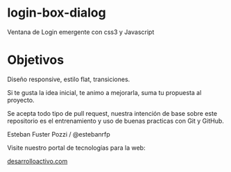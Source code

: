 login-box-dialog
================

Ventana de Login emergente con css3 y Javascript

Objetivos
=========

Diseño responsive, estilo flat, transiciones.

Si te gusta la idea inicial, te animo a mejorarla, suma tu propuesta al proyecto.

Se acepta todo tipo de pull request, nuestra intención de base sobre este repositorio es el entrenamiento y uso de buenas practicas con Git y GitHub. 

Esteban Fuster Pozzi / @estebanrfp

Visite nuestro portal de tecnologías para la web:

[desarrolloactivo.com](https://desarrolloactivo.com)